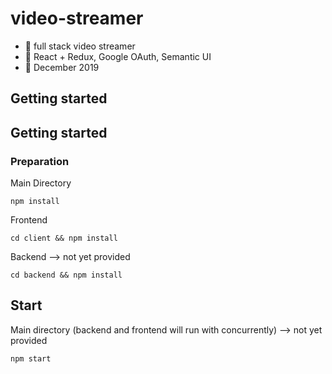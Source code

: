 # video-streamer

 - :mega: full stack video streamer
 - :wrench: React + Redux, Google OAuth, Semantic UI
 - :date: December 2019
  
 ## Getting started

## Getting started

### Preparation

 Main Directory 
```
npm install
```
Frontend
```
cd client && npm install
```
Backend -->  not yet provided
```
cd backend && npm install
```


## Start
Main directory (backend and frontend will run with concurrently) -->  not yet provided
```
npm start
```

